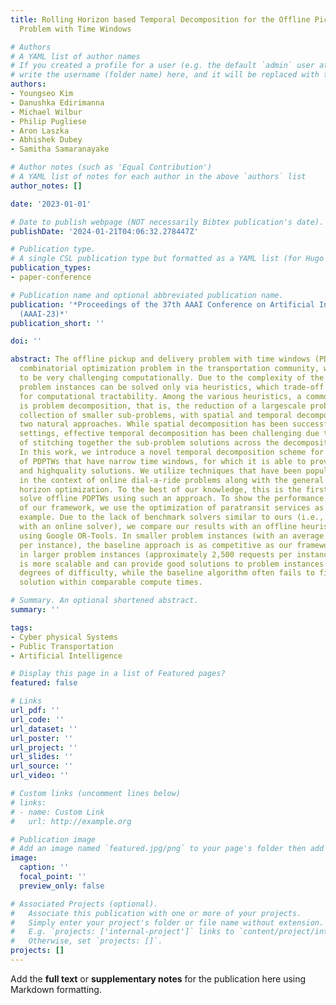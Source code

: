 ```yaml
---
title: Rolling Horizon based Temporal Decomposition for the Offline Pickup and Delivery
  Problem with Time Windows

# Authors
# A YAML list of author names
# If you created a profile for a user (e.g. the default `admin` user at `content/authors/admin/`), 
# write the username (folder name) here, and it will be replaced with their full name and linked to their profile.
authors:
- Youngseo Kim
- Danushka Edirimanna
- Michael Wilbur
- Philip Pugliese
- Aron Laszka
- Abhishek Dubey
- Samitha Samaranayake

# Author notes (such as 'Equal Contribution')
# A YAML list of notes for each author in the above `authors` list
author_notes: []

date: '2023-01-01'

# Date to publish webpage (NOT necessarily Bibtex publication's date).
publishDate: '2024-01-21T04:06:32.278447Z'

# Publication type.
# A single CSL publication type but formatted as a YAML list (for Hugo requirements).
publication_types:
- paper-conference

# Publication name and optional abbreviated publication name.
publication: '*Proceedings of the 37th AAAI Conference on Artificial Intelligence
  (AAAI-23)*'
publication_short: ''

doi: ''

abstract: The offline pickup and delivery problem with time windows (PDPTW) is a classical
  combinatorial optimization problem in the transportation community, which has proven
  to be very challenging computationally. Due to the complexity of the problem, practical
  problem instances can be solved only via heuristics, which trade-off solution quality
  for computational tractability. Among the various heuristics, a common strategy
  is problem decomposition, that is, the reduction of a largescale problem into a
  collection of smaller sub-problems, with spatial and temporal decompositions being
  two natural approaches. While spatial decomposition has been successful in certain
  settings, effective temporal decomposition has been challenging due to the difficulty
  of stitching together the sub-problem solutions across the decomposition boundaries.
  In this work, we introduce a novel temporal decomposition scheme for solving a class
  of PDPTWs that have narrow time windows, for which it is able to provide both fast
  and highquality solutions. We utilize techniques that have been popularized recently
  in the context of online dial-a-ride problems along with the general idea of rolling
  horizon optimization. To the best of our knowledge, this is the first attempt to
  solve offline PDPTWs using such an approach. To show the performance and scalability
  of our framework, we use the optimization of paratransit services as a motivating
  example. Due to the lack of benchmark solvers similar to ours (i.e., temporal decomposition
  with an online solver), we compare our results with an offline heuristic algorithm
  using Google OR-Tools. In smaller problem instances (with an average of 129 requests
  per instance), the baseline approach is as competitive as our framework. However,
  in larger problem instances (approximately 2,500 requests per instance), our framework
  is more scalable and can provide good solutions to problem instances of varying
  degrees of difficulty, while the baseline algorithm often fails to find a feasible
  solution within comparable compute times.

# Summary. An optional shortened abstract.
summary: ''

tags:
- Cyber physical Systems
- Public Transportation
- Artificial Intelligence

# Display this page in a list of Featured pages?
featured: false

# Links
url_pdf: ''
url_code: ''
url_dataset: ''
url_poster: ''
url_project: ''
url_slides: ''
url_source: ''
url_video: ''

# Custom links (uncomment lines below)
# links:
# - name: Custom Link
#   url: http://example.org

# Publication image
# Add an image named `featured.jpg/png` to your page's folder then add a caption below.
image:
  caption: ''
  focal_point: ''
  preview_only: false

# Associated Projects (optional).
#   Associate this publication with one or more of your projects.
#   Simply enter your project's folder or file name without extension.
#   E.g. `projects: ['internal-project']` links to `content/project/internal-project/index.md`.
#   Otherwise, set `projects: []`.
projects: []
---
```


Add the **full text** or **supplementary notes** for the publication here using Markdown formatting.
